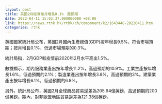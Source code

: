 ```yaml
---
layout: post
title: 英國2月經濟按月增長0.1%　遜預期
date: 2022-04-11 15:02:37.000000000 +08:00
link: https://news.rthk.hk/rthk/ch/component/k2/1643448-20220411.htm
categories: rthk
---
```


英國國家統計局公布，英國2月國內生產總值(GDP)按年增長9.5%，符合市場預期；按月增長0.1%，低過市場預期的0.3%。

統計局指，2月GDP較疫情前2020年2月水平高出1.5%。

數據顯示，期內服務業產出按年增長11.2%，高過預期的10.9%。工業生產按年增長1.6%，低過預期的2.1%；製造業產出按年增長3.6%，高過預期的3%。建築業產出按年增長6.1%，低過預期的6.8%。

另外，統計局公布，英國2月全球商品貿易逆差為205.94億英鎊，高過預期的200億英鎊。期內，對非歐盟地區貿易逆差為121.38億英鎊。
